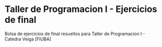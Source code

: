 # Taller de Programacion I - Ejercicios de final
Bolsa de ejercicios de final resueltos para Taller de Programacion I - Catedra Veiga [FIUBA]
